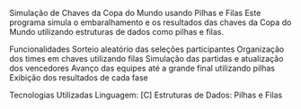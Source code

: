 Simulação de Chaves da Copa do Mundo usando Pilhas e Filas
Este programa simula o embaralhamento e os resultados das chaves da Copa do Mundo utilizando estruturas de dados como pilhas e filas.

Funcionalidades
Sorteio aleatório das seleções participantes
Organização dos times em chaves utilizando filas
Simulação das partidas e atualização dos vencedores
Avanço das equipes até a grande final utilizando pilhas
Exibição dos resultados de cada fase

Tecnologias Utilizadas
Linguagem: [C]
Estruturas de Dados: Pilhas e Filas
